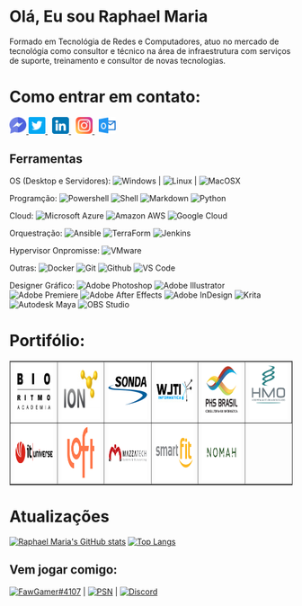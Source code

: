 # Olá, Eu sou Raphael Maria
  
Formado em Tecnológia de Redes e Computadores, atuo no mercado de tecnológia como consultor e técnico na área de infraestrutura com serviços de suporte, treinamento e consultor de novas tecnologias.
   
# Como entrar em contato:
 <a href="https://www.facebook.com/fawgamer" rel="nofollow noreferrer">
      <img src="https://github.com/raphaelmaria/raphaelmaria/blob/main/Social_Media/facebook.png" alt="facebook" height="30" width="30">
 </a>
 <a href="https://twitter.com/RaphaelOMaria" rel="nofollow noreferrer">
        <img src="https://github.com/raphaelmaria/raphaelmaria/blob/main/Social_Media/twitter.png" alt="twitter" height="30" width="30">
 </a> &nbsp;
 <a href="https://www.linkedin.com/in/raphaelaomaria/" rel="nofollow noreferrer">
        <img src="https://github.com/raphaelmaria/raphaelmaria/blob/main/Social_Media/linkedin.png" alt="linkedin" height="30" width="30">
</a> &nbsp;
<a href="https://www.instagram.com/raphaelomaria/" rel="nofollow noreferrer">
        <img src="https://github.com/raphaelmaria/raphaelmaria/blob/main/Social_Media/instagram.png" alt="instagram" height="30" width="30">
</a> &nbsp;
<a href="malito:raphael.maria@outlook.com" rel="nofollow noreferrer">
        <img src="https://github.com/raphaelmaria/raphaelmaria/blob/main/Social_Media/outlook.png" alt="mail" height="30" width="30">
</a>
  
## Ferramentas
OS (Desktop e Servidores): ![Windows](https://api.iconify.design/logos:microsoft-windows.svg?color=currentColor) | ![Linux](https://api.iconify.design/logos:linux-tux.svg?color=currentColor) | ![MacOSX](https://api.iconify.design/logos:macosx.svg?color=currentColor)

Programção: ![Powershell](https://api.iconify.design/vscode-icons:file-type-powershell.svg?color=currentColor) ![Shell](https://api.iconify.design/cib:shell.svg?color=currentColor)  ![Markdown](https://api.iconify.design/cib:markdown.svg?color=currentColor) ![Python](https://api.iconify.design/vscode-icons:file-type-python.svg?color=currentColor)

Cloud: ![Microsoft Azure](https://api.iconify.design/logos:azure.svg?color=currentColor) ![Amazon AWS](https://api.iconify.design/logos:aws.svg?color=currentColor) ![Google Cloud](https://api.iconify.design/vscode-icons:folder-type-gcp.svg?color=currentColor)

Orquestração: ![Ansible](https://api.iconify.design/simple-icons:ansible.svg?color=currentColor) ![TerraForm](https://api.iconify.design/logos:terraform.svg?color=currentColor) ![Jenkins](https://api.iconify.design/vscode-icons:file-type-jenkins.svg?color=currentColor)

Hypervisor Onpromisse: ![VMware](https://api.iconify.design/file-icons:vmware.svg?color=currentColor)

Outras:
![Docker](https://api.iconify.design/logos:docker.svg?color=currentColor) ![Git](https://api.iconify.design/ph:gitlab-logo-simple-fill.svg?color=currentColor) ![Github](https://api.iconify.design/mdi:github.svg?color=currentColor) ![VS Code](https://api.iconify.design/file-icons:vscode.svg?color=currentColor)

Designer Gráfico:
![Adobe Photoshop](https://api.iconify.design/simple-icons:adobephotoshop.svg?color=currentColor) ![Adobe Illustrator](https://api.iconify.design/simple-icons:adobeillustrator.svg?color=currentColor) ![Adobe Premiere](https://api.iconify.design/simple-icons:adobepremierepro.svg?color=currentColor) ![Adobe After Effects](https://api.iconify.design/simple-icons:adobeaftereffects.svg?color=currentColor) ![Adobe InDesign](https://api.iconify.design/simple-icons:adobeindesign.svg?color=currentColor) ![Krita](https://api.iconify.design/simple-icons:krita.svg?color=currentColor) ![Autodesk Maya](https://api.iconify.design/vscode-icons:file-type-maya.svg?color=currentColor) ![OBS Studio](https://api.iconify.design/simple-icons:obsstudio.svg?color=currentColor)



  
  
# Portifólio:
<table border="1">
  <tr>
    <td><img src="https://github.com/raphaelmaria/raphaelmaria/blob/main/Empresa_Logos/BioRitmo.png" alt="bioritmo" height="100" width="140"></td>
    <td><img src="https://github.com/raphaelmaria/raphaelmaria/blob/main/Empresa_Logos/ION.png" alt="ion" height="100" width="140"></td>
    <td><img src="https://github.com/raphaelmaria/raphaelmaria/blob/main/Empresa_Logos/SondaIT.png" alt="sonda" height="100" width="140"></td>
    <td><img src="https://github.com/raphaelmaria/raphaelmaria/blob/main/Empresa_Logos/WJTI.png" alt="" height="100" width="140"></td>
    <td><img src="https://github.com/raphaelmaria/raphaelmaria/blob/main/Empresa_Logos/PHS.png" alt="" height="100" width="140"></td>
    <td><img src="https://github.com/raphaelmaria/raphaelmaria/blob/main/Empresa_Logos/HMO.png" alt="" height="100" width="140"></td>
  </tr>
  <tr>
    <td><img src="https://github.com/raphaelmaria/raphaelmaria/blob/main/Empresa_Logos/ITUniverse.png" alt="" height="100" width="140"></td>
    <td><img src="https://github.com/raphaelmaria/raphaelmaria/blob/main/Empresa_Logos/Loft.png" alt="" height="100" width="140"></td>
    <td><img src="https://github.com/raphaelmaria/raphaelmaria/blob/main/Empresa_Logos/Mazza.png" alt="" height="100" width="140"></td>
    <td><img src="https://github.com/raphaelmaria/raphaelmaria/blob/main/Empresa_Logos/SmartFit.png" alt="" height="100" width="140"></td>
    <td><img src="https://github.com/raphaelmaria/raphaelmaria/blob/main/Empresa_Logos/Nomah.png" alt="" height="100" width="140"></td>
  </tr>
 </table>
 
# Atualizações
[![Raphael Maria's GitHub stats](https://github-readme-stats.vercel.app/api?username=raphaelmaria)](https://github.com/anuraghazra/github-readme-stats)
[![Top Langs](https://github-readme-stats.vercel.app/api/top-langs/?username=raphaelmaria&layout=compact)](https://github.com/anuraghazra/github-readme-stats)


## Vem jogar comigo:
[![FawGamer#4107](https://api.iconify.design/mdi:microsoft-xbox.svg?color=currentColor)](https://account.xbox.com/pt-BR/Profile?xr=shellnav) |  [![PSN](https://api.iconify.design/cib:playstation4.svg?color=currentColor)](BrickSlow) | [![Discord](https://api.iconify.design/mdi:discord.svg?color=currentColor)](https://discord.com/channels/521298356820115466/521298356820115472)

